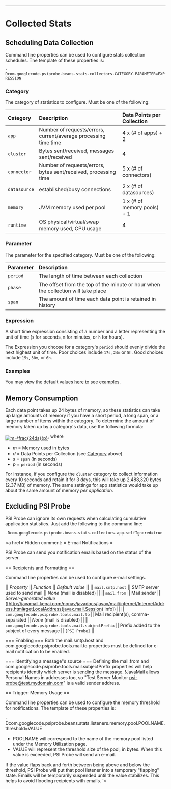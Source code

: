 

---


# Collected Stats #

## Scheduling Data Collection ##

Command line properties can be used to configure stats collection schedules.  The template of these properties is:

`-Dcom.googlecode.psiprobe.beans.stats.collectors.CATEGORY.PARAMETER=EXPRESSION`

### Category ###

The category of statistics to configure.  Must be one of the following:

| **Category** | **Description** | **Data Points per Collection** |
|:-------------|:----------------|:-------------------------------|
| `app` | Number of requests/errors, current/average processing time time | 4 x (# of apps) + 2 |
| `cluster` | Bytes sent/received, messages sent/received | 4 |
| `connector` | Number of requests/errors, bytes sent/received, processing time | 5 x (# of connectors) |
| `datasource` | established/busy connections | 2 x (# of datasources) |
| `memory` | JVM memory used per pool | 1 x (# of memory pools) + 1 |
| `runtime` | OS physical/virtual/swap memory used, CPU usage | 4 |

### Parameter ###

The parameter for the specified category.  Must be one of the following:

| **Parameter** | **Description** |
|:--------------|:----------------|
| `period` | The length of time between each collection |
| `phase` | The offset from the top of the minute or hour when the collection will take place |
| `span` | The amount of time each data point is retained in history |

### Expression ###

A short time expression consisting of a number and a letter representing the unit of time (`s` for seconds, `m` for minutes, or `h` for hours).

The Expression you choose for a category's `period` should evenly divide the next highest unit of time.  Poor choices include `17s`, `24m` or `5h`.  Good choices include `15s`, `30m`, or `6h`.

### Examples ###

You may view the default values [here](http://code.google.com/p/psi-probe/source/browse/trunk/web/src/main/conf/WEB-INF/stats.properties) to see examples.

## Memory Consumption ##

Each data point takes up 24 bytes of memory, so these statistics can take up large amounts of memory if you have a short period, a long span, or a large number of items within the category.  To determine the amount of memory taken up by a category's data, use the following formula:

<a href='http://www.codecogs.com/eqnedit.php?latex=m=\frac{24ds}{p}'><img src='http://latex.codecogs.com/png.latex?m=\frac{24ds}{p}%.png' align='middle' title='m=\frac{24ds}{p}' /></a>, where

  * _m_ = Memory used in bytes
  * _d_ = Data Points per Collection (see [Category](#Category.md) above)
  * _s_ = `span` (in seconds)
  * _p_ = `period` (in seconds)

For instance, if you configure the `cluster` category to collect information every 10 seconds and retain it for 3 days, this will take up 2,488,320 bytes (2.37 MB) of memory.  The same settings for app statistics would take up about the same amount of memory _per application_.

## Excluding PSI Probe ##

PSI Probe can ignore its own requests when calculating cumulative application statistics.  Just add the following to the command line:

`-Dcom.googlecode.psiprobe.beans.stats.collectors.app.selfIgnored=true`

<a href='Hidden comment: 
= E-mail Notifications =

PSI Probe can send you notification emails based on the status of the server.

== Recipients and Formatting ==

Command line properties can be used to configure e-mail settings.

|| *Property* || *Function* || *Default value* ||
|| `mail.smtp.host` || SMTP server used to send mail || _None_ (mail is disabled) ||
|| `mail.from` || Mail sender || _Server-generated value_ ([http://javamail.kenai.com/nonav/javadocs/javax/mail/internet/InternetAddress.html#getLocalAddress(javax.mail.Session) info]) ||
|| `com.googlecode.psiprobe.tools.mail.to` || Mail recipient(s), comma-separated || _None_ (mail is disabled) ||
|| `com.googlecode.psiprobe.tools.mail.subjectPrefix` || Prefix added to the subject of every message || `[PSI Probe]` ||

=== Enabling ===
Both the mail.smtp.host and com.googlecode.psiprobe.tools.mail.to properties must be defined for e-mail notification to be enabled.

=== Identifying a message"s source ===
Defining the mail.from and com.googlecode.psiprobe.tools.mail.subjectPrefix properties will help recipients identify which server is sending the message.  !JavaMail allows Personal Names in addresses too, so "Test Server Monitor <psi-probe@test.mydomain.com>" is a valid sender address.

== Trigger: Memory Usage ==

Command line properties can be used to configure the memory threshold for notifications.  The template of these properties is:

-Dcom.googlecode.psiprobe.beans.stats.listeners.memory.pool.POOLNAME.threshold=VALUE

* POOLNAME will correspond to the name of the memory pool listed under the Memory Utilization page.
* VALUE will represent the threshold size of the pool, in bytes.  When this value is exceeded, PSI Probe will send an e-mail.

If the value flaps back and forth between being above and below the threshold, PSI Probe will put that pool listener into a temporary "flapping" state.  Emails will be temporarily suspended until the value stabilizes.  This helps to avoid flooding recipients with emails.
'></a>